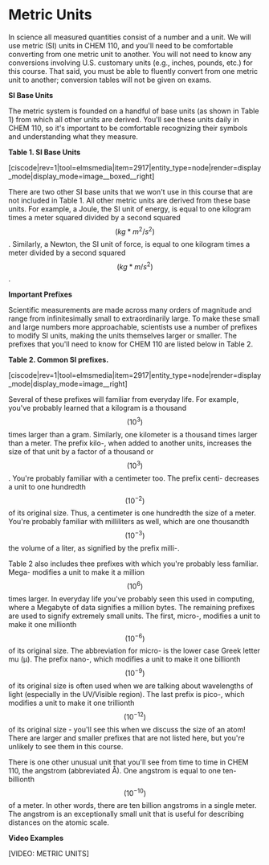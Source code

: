 # Metric Units
In science all measured quantities consist of a number and a unit. We will use metric (SI) units in CHEM 110, and you'll need to be comfortable converting from one metric unit to another. You will not need to know any conversions involving U.S. customary units (e.g., inches, pounds, etc.) for this course. That said, you must be able to fluently convert from one metric unit to another; conversion tables will not be given on exams.

**SI Base Units**

The metric system is founded on a handful of base units (as shown in Table 1) from which all other units are derived. You'll see these units daily in CHEM 110, so it's important to be comfortable recognizing their symbols and understanding what they measure.

**Table 1. SI Base Units**

[ciscode|rev=1|tool=elmsmedia|item=2917|entity_type=node|render=display_mode|display_mode=image__boxed__right]

There are two other SI base units that we won't use in this course that are not included in Table 1. All other metric units are derived from these base units. For example, a Joule, the SI unit of energy, is equal to one kilogram times a meter squared divided by a second squared $$(kg*m^2/s^2)$$. Similarly, a Newton, the SI unit of force, is equal to one kilogram times a meter divided by a second squared $$(kg*m/s^2)$$.

**Important Prefixes**

Scientific measurements are made across many orders of magnitude and range from infinitesimally small to extraordinarily large. To make these small and large numbers more approachable, scientists use a number of prefixes to modify SI units, making the units themselves larger or smaller. The prefixes that you'll need to know for CHEM 110 are listed below in Table 2.

**Table 2. Common SI prefixes.**

[ciscode|rev=1|tool=elmsmedia|item=2917|entity_type=node|render=display_mode|display_mode=image__right]

Several of these prefixes will familiar from everyday life. For example, you've probably learned that a kilogram is a thousand $$(10^3)$$ times larger than a gram. Similarly, one kilometer is a thousand times larger than a meter. The prefix kilo-, when added to another units, increases the size of that unit by a factor of a thousand or $$(10^3)$$. You're probably familiar with a centimeter too. The prefix centi- decreases a unit to one hundredth $$(10^{-2})$$ of its original size. Thus, a centimeter is one hundredth the size of a meter. You're probably familiar with milliliters as well, which are one thousandth $$(10^{-3})$$ the volume of a liter, as signified by the prefix milli-.

Table 2 also includes thee prefixes with which you're probably less familiar. Mega- modifies a unit to make it a million $$(10^6)$$ times larger. In everyday life you've probably seen this used in computing, where a Megabyte of data signifies a million bytes. The remaining prefixes are used to signify extremely small units. The first, micro-, modifies a unit to make it one millionth $$(10^{-6})$$ of its original size. The abbreviation for micro- is the lower case Greek letter mu (μ). The prefix nano-, which modifies a unit to make it one billionth $$(10^{-9})$$ of its original size is often used when we are talking about wavelengths of light (especially in the UV/Visible region).  The last prefix is pico-, which modifies a unit to make it one trillionth $$(10^{-12})$$ of its original size - you'll see this when we discuss the size of an atom!  There are larger and smaller prefixes that are not listed here, but you're unlikely to see them in this course.

There is one other unusual unit that you'll see from time to time in CHEM 110, the angstrom (abbreviated Å). One angstrom is equal to one ten-billionth $$(10^{-10})$$ of a meter. In other words, there are ten billion angstroms in a single meter. The angstrom is an exceptionally small unit that is useful for describing distances on the atomic scale.

**Video Examples**

[VIDEO: METRIC UNITS]